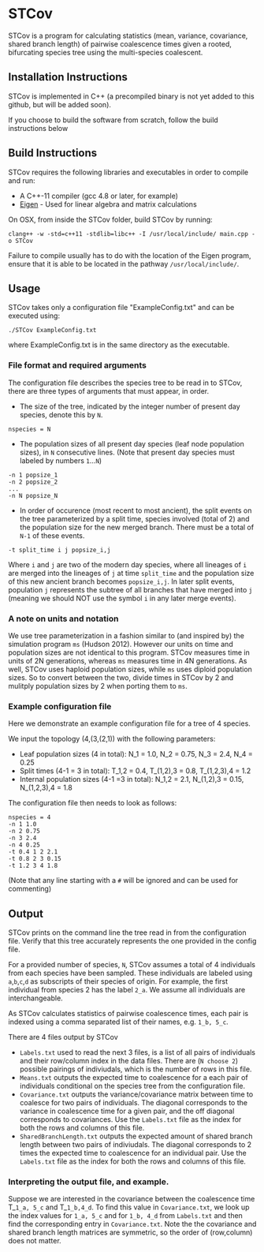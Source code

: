 # STCov

STCov is a program for calculating statistics (mean, variance, covariance, shared branch length) of pairwise coalescence times given a rooted, bifurcating species tree using the multi-species coalescent.

## Installation Instructions

STCov is implemented in C++ (a precompiled binary is not yet added to this github, but will be added soon). 

If you choose to build the software from scratch, follow the build instructions below

## Build Instructions

STCov requires the following libraries and executables in order to compile and run: 

* A C++-11 compiler (gcc 4.8 or later, for example)
* [Eigen](http://eigen.tuxfamily.org/index.php?title=Main_Page) - Used for linear algebra and matrix calculations

On OSX, from inside the STCov folder, build STCov by running: 

```
clang++ -w -std=c++11 -stdlib=libc++ -I /usr/local/include/ main.cpp -o STCov
```
Failure to compile usually has to do with the location of the Eigen program, ensure that it is able to be located in the pathway ```/usr/local/include/```.

## Usage

STCov takes only a configuration file "ExampleConfig.txt" and can be executed using: 
```
./STCov ExampleConfig.txt
```
where ExampleConfig.txt is in the same directory as the executable. 

### File format and required arguments

The configuration file describes the species tree to be read in to STCov, there are three types of arguments that must appear, in order. 

* The size of the tree, indicated by the integer number of present day species, denote this by ```N```.
```
nspecies = N 
```
* The population sizes of all present day species (leaf node population sizes), in ```N``` consecutive lines. (Note that present day species must labeled by numbers ```1```...```N```)
```
-n 1 popsize_1
-n 2 popsize_2
...
-n N popsize_N
```
* In order of occurence (most recent to most ancient), the split events on the tree parameterized by a split time, species involved (total of 2) and the population size for the new merged branch. There must be a total of ```N-1``` of these events.
```
-t split_time i j popsize_i,j
```
Where ```i``` and ```j``` are two of the modern day species, where all lineages of ```i``` are merged into the lineages of ```j``` at time ```split_time``` and the population size of this new ancient branch becomes ```popsize_i,j```. In later split events, population ```j``` represents the subtree of all branches that have merged into ```j``` (meaning we should NOT use the symbol ```i``` in any later merge events). 

### A note on units and notation

We use tree parameterization in a fashion similar to (and inspired by) the simulation program ```ms``` (Hudson 2012). However our units on time and population sizes are not identical to this program. STCov measures time in units of 2N generations, whereas ```ms``` measures time in 4N generations. As well, STCov uses haploid population sizes, while ```ms``` uses diploid population sizes. So to convert between the two, divide times in STCov by 2 and mulitply population sizes by 2 when  porting them to ```ms```.

### Example configuration file

Here we demonstrate an example configuration file for a tree of 4 species. 

We input the topology (4,(3,(2,1)) with the following parameters: 
* Leaf population sizes (4 in total): N_1 = 1.0, N_2 = 0.75, N_3 = 2.4, N_4 = 0.25
* Split times (4-1 = 3 in total): T_1,2 = 0.4, T_(1,2),3 = 0.8, T_(1,2,3),4 = 1.2
* Internal population sizes (4-1 =3 in total): N_1,2 = 2.1, N_(1,2),3 = 0.15, N_(1,2,3),4 = 1.8

The configuration file then needs to look as follows: 
```
nspecies = 4
-n 1 1.0
-n 2 0.75
-n 3 2.4
-n 4 0.25
-t 0.4 1 2 2.1
-t 0.8 2 3 0.15
-t 1.2 3 4 1.8
```
(Note that any line starting with a ```#``` will be ignored and can be used for commenting)

## Output 

STCov prints on the command line the tree read in from the configuration file. Verify that this tree accurately represents the one provided in the config file. 

For a provided number of species, ```N```, STCov assumes a total of 4 individuals from each species have been sampled. These individuals are labeled using ```a```,```b```,```c```,```d``` as subscripts of their species of origin. For example, the first individual from species 2 has the label ```2_a```. We assume all individuals are interchangeable. 

As STCov calculates statistics of pairwise coalescence times, each pair is indexed using a comma separated list of their names, e.g. ```1_b, 5_c```. 

There are 4 files output by STCov

* ```Labels.txt``` used to read the next 3 files, is a list of all pairs of individuals and their row/column index in the data files. There are (```N choose 2```) possible pairings of indiviudals, which is the number of rows in this file.  
* ```Means.txt``` outputs the expected time to coalescence for a each pair of individuals conditional on the species tree from the configuration file. 
* ```Covariance.txt``` outputs the variance/covariance matrix between time to coalesce for two pairs of individuals. The diagonal corresponds to the variance in coalescence time for a given pair, and the off diagonal corresponds to covariances. Use the ```Labels.txt``` file as the index for both the rows and columns of this file. 
* ```SharedBranchLength.txt``` outputs the expected amount of shared branch length between two pairs of indiviudals. The diagonal corresponds to 2 times the expected time to coalescence for an individual pair. Use the ```Labels.txt``` file as the index for both the rows and columns of this file. 

### Interpreting the output file, and example. 

Suppose we are interested in the covariance between the coalescence time T_```1_a, 5_c``` and T_```1_b,4_d```. To find this value in ```Covariance.txt```, we look up the index values for ```1_a, 5_c``` and for ```1_b, 4_d``` from ```Labels.txt``` and then find the corresponding entry in ```Covariance.txt```. Note the the covariance and shared branch length matrices are symmetric, so the order of (row,column) does not matter. 





